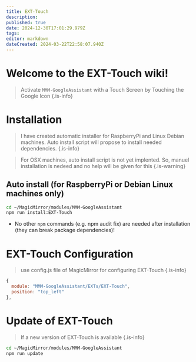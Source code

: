 ```yaml
---
title: EXT-Touch
description: 
published: true
date: 2024-12-30T17:01:29.979Z
tags: 
editor: markdown
dateCreated: 2024-03-22T22:58:07.940Z
---
```


# Welcome to the EXT-Touch wiki!

> Activate `MMM-GoogleAssistant` with a Touch Screen by Touching the Google Icon
{.is-info}

# Installation

> I have created automatic installer for RaspberryPi and Linux Debian machines.
> Auto install script will propose to install needed dependencies.
{.is-info}

> For OSX machines, auto install script is not yet implented.
> So, manuel installation is nedeed and no help will be given for this
{.is-warning}

## Auto install (for RaspberryPi or Debian Linux machines only)
```sh
cd ~/MagicMirror/modules/MMM-GoogleAssistant
npm run install:EXT-Touch
```
 * No other `npm` commands (e.g. npm audit fix) are needed after installation (they can break package dependencies)!

# EXT-Touch Configuration

> use config.js file of MagicMirror for configuring EXT-Touch
{.is-info}


```js
{
  module: "MMM-GoogleAssistant/EXTs/EXT-Touch",
  position: "top_left"
},
```

# Update of EXT-Touch
> If a new version of EXT-Touch is available
{.is-info}

```sh
cd ~/MagicMirror/modules/MMM-GoogleAssistant
npm run update
```
